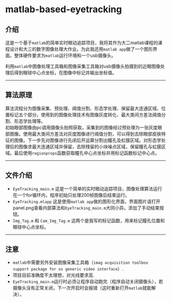 # matlab-based-eyetracking

## 介绍
这是一个基于`matlab`的简单实时眼动追踪项目，我将其作为大二matlab课程的课程设计和大三的数字图像处理大作业。为此我还用`matlab app`做了一个图形界面。整体硬件要求为`matlab`运行环境和一个usb摄像头。

利用`matlab`中图像处理工具箱和图像采集工具箱对usb摄像头拍摄到的近眼图像处理后得到眼球中心点坐标，在图像中标记并输出坐标值。
___
##  算法原理
算法流程分为图像采集、预处理、阈值分割、形态学处理、保留最大连通区域、位置标记五个部分。使用到的图像处理技术有图像灰度转化、最大类间方差法阈值分割、形态学处理等。  
初始眼部图像由pc调用摄像头拍照获取，采集到的图像经过预处理为一张灰度眼部图像。使用最大类间方差法对灰度图像进行阈值分割，可以得到去除眼部皮肤特征的图像。下一步先对图像进行先闭后开运算分割出瞳孔及虹膜区域。对形态学处理后的图像求最大连通区域并保留，去除残留的小块噪点区域，保留瞳孔与虹膜区域。最后使用`regionprops`函数获取瞳孔中心点坐标并用标记函数标记中心点。
___
## 文件介绍
- `EyeTracking_main.m` 这是一个简单的实时眼动追踪项目，图像处理算法运行在一个for循环内，程序初始只处理200帧图像后结束运行。
- `EyeTracking.mlapp`  这是使用`matlab app`做的图形化界面，界面图片请打开panel.png查看内部算法和`EyeTracking_main.m`大同小异。添加了手动结束按钮。
- `Img_Tag.m` 和 `Cam_Img_Tag.m` 这两个是我写的标记函数，用来标记瞳孔位置和眼球中心点坐标。


___
## 注意
- `matlab`中需要另外安装图像采集工具箱（`imag acquisition toolbox  support package for os generic video interface`）.
- 项目目前准确度不太理想，对光线要求高.
- `EyeTracking_main.m`运行时必须让程序自动跑完（程序自动关闭摄像头），若摄像头没有正常关闭，下一次开启时会报错（这时重新打开`matlab`就能解决）。

